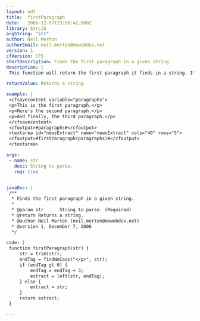 ```yaml
---
layout: udf
title:  firstParagraph
date:   2006-12-07T23:50:42.000Z
library: StrLib
argString: "str"
author: Neil Merton
authorEmail: neil.merton@mewebdev.net
version: 1
cfVersion: CF5
shortDescription: Finds the first paragraph in a given string.
description: |
 This function will return the first paragraph it finds in a string. It requires that the string is properly formed (i.e. has a closing paragraph tag).

returnValue: Returns a string.

example: |
 <cfsavecontent variable="paragraphs">
 <p>This is the first paragraph.</p>
 <p>Here's the second paragraph.</p>
 <p>And finally, the third paragraph.</p>
 </cfsavecontent>
 <cfoutput>#paragraphs#</cfoutput>
 <textarea id="newsExtract" name="newsExtract" cols="40" rows="5">
 <cfoutput>#firstParagraph(paragraphs)#</cfoutput>
 </textarea>

args:
 - name: str
   desc: String to parse.
   req: true


javaDoc: |
 /**
  * Finds the first paragraph in a given string.
  * 
  * @param str      String to parse. (Required)
  * @return Returns a string. 
  * @author Neil Merton (neil.merton@mewebdev.net) 
  * @version 1, December 7, 2006 
  */

code: |
 function firstParagraph(str) {
     str = trim(str);
     endTag = findNoCase("</p>", str);
     if (endTag gt 0) {
         endTag = endTag + 3;
         extract = left(str, endTag);
     } else {
         extract = str;
     }
     return extract;
 }

---
```


